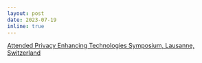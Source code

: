 ```yaml
---
layout: post
date: 2023-07-19
inline: true
---
```

<a href="https://petsymposium.org/2023/">Attended Privacy Enhancing Technologies Symposium, Lausanne, Switzerland</a>

